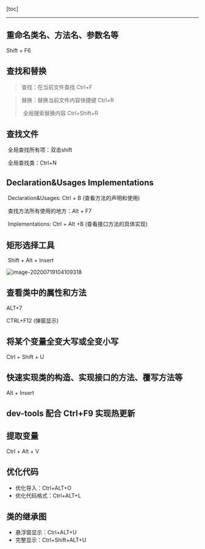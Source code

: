 [toc]

---



## 重命名类名、方法名、参数名等

Shift + F6



## 查找和替换

> 查找：在当前文件查找                    Ctrl+F

> 替换：替换当前文件内容快捷键	  Ctrl+R
>
> ​			全局搜索替换内容			    Ctrl+Shift+R



## 查找文件

​	全局查找所有项：双击shift

​	全局查找类：Ctrl+N



## Declaration&Usages	Implementations

​	Declaration&Usages:	Ctrl + B					(查看方法的声明和使用)

​	查找方法所有使用的地方：Alt + F7

​	Implementations:		   Ctrl + Alt +B             (查看接口方法的具体实现)



## 矩形选择工具

​	Shift + Alt + Insert

![image-20200719104109318](../images/IDEA快捷键/image-20200719104109318.png)



## 查看类中的属性和方法

ALT+7

CTRL+F12  		(弹窗显示)



## 将某个变量全变大写或全变小写

Ctrl + Shift + U



## 快速实现类的构造、实现接口的方法、覆写方法等

Alt + Insert



## dev-tools 配合 Ctrl+F9 实现热更新



## 提取变量

Ctrl + Alt + V



## 优化代码

* 优化导入：Ctrl+ALT+O
* 优化代码格式：Ctrl+ALT+L



## 类的继承图

* 悬浮窗显示：Ctrl+ALT+U
* 完整显示：Ctrl+Shift+ALT+U